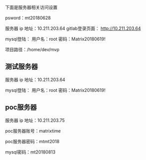 下面是服务器相关访问设置

psword：mt20180628

服务器 ip  地址：10.211.203.64
gitlab登录页面： http://10.211.203.64

mysql登陆：
                用户名：root
                密码：Matrix20180619!

项目路径：/home/dev/mvp



## 测试服务器

服务器 ip  地址：10.211.203.64





mysql登陆：
                用户名：root
                密码：Matrix20180619!

## poc服务器

服务器 ip  地址：10.211.203.75

poc服务器账号：matrixtime

poc服务器密码：mtmt2018

mysql密码：mt20180813